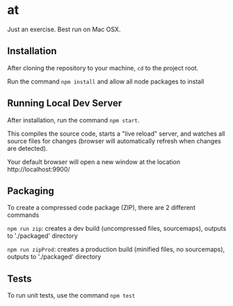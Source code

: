 # at
Just an exercise. Best run on Mac OSX.

## Installation
After cloning the repository to your machine, `cd` to the project root.

Run the command `npm install` and allow all node packages to install

## Running Local Dev Server
After installation, run the command `npm start`.

This compiles the source code, starts a "live reload" server, and watches all source files for changes (browser will automatically refresh when changes are detected).

Your default browser will open a new window at the location http://localhost:9900/

## Packaging
To create a compressed code package (ZIP), there are 2 different commands

`npm run zip`: creates a dev build (uncompressed files, sourcemaps), outputs to './packaged' directory

`npm run zipProd`: creates a production build (minified files, no sourcemaps), outputs to './packaged' directory

## Tests
To run unit tests, use the command `npm test`
